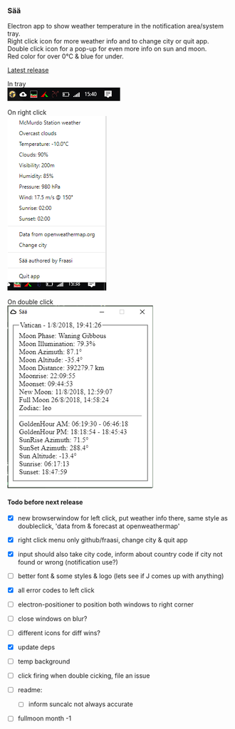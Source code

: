 ### Sää

Electron app to show weather temperature in the notification area/system tray.  
Right click icon for more weather info and to change city or quit app.  
Double click icon for a pop-up for even more info on sun and moon.  
Red color for over 0&deg;C & blue for under.

[Latest release](https://github.com/Fraasi/Saeae/releases/latest)


In tray  
![Tray pic](pics/2018-10-26_1541.png)

On right click  
![right click](pics/2018-10-26_1538.png)  

On double click  
![right click](pics/2018-08-01_1941.png)  


#### Todo before next release
* [x] new browserwindow for left click, put weather info there, same style as doubleclick, 'data from & forecast at openweathermap'
* [x] right click menu only github/fraasi, change city & quit app
* [x] input should also take city code, inform about country code if city not found or wrong (notification use?)
* [ ] better font & some styles & logo (lets see if J comes up with anything)
* [x] all error codes to left click
* [ ] electron-positioner to position both windows to right corner
* [ ] close windows on blur?
* [ ] different icons for diff wins?
* [x] update deps
* [ ] temp background
* [ ] click firing when double cicking, file an issue
* [ ] readme:
  * [ ] inform suncalc not always accurate
* [ ] fullmoon month -1

